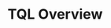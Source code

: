 ---
title: TQL Overview
position: 1.05
type:
description:
  The Technopedia query language (TQL) is used with the TQL endpoint to query data in the Technopedia database. <br>
  TQL is the graph-query language that you use to query the database. The graph database stores connections between nodes as first-class citizens so it doesn't have to compute relationships at query time, which makes it more efficient than a relational database.
content_markdown: |-
  ###### TQL is a declarative query language that allows you to specify what data you want to retrieve by using the query language to query nodes and relationships in the Technopedia database.



  #### Get started with TQL<br>

  To create a query by using TQL, you must create a MATCH statement, which is similar to a Select statement in SQL.<br>
  For example, `MATCH (software:SOFTWARE_RELEASE) RETURN software`<br>
  
  You append the MATCH query statement as a query parameter to the TQL endpoint.<br>
  For example, `https://v6.technopedia.com/tql?q=<MATCH query statement>`
  <br>
  
  The TQL MATCH statement returns results from one or more nodes and relationships that you specify in the query. Typically, the query results are returned in key-value pairs, which resembles the format in the following image: <br>
   <br>
  
  ![API Image](/images/results.png)<br>&nbsp;
  <br>  
  
  #### Components of a TQL MATCH query<br>

  To create a MATCH statement, you need some or all of the following components:
  
  * MATCH <br>
    The MATCH clause introduces the statement like SELECT in SQL and is the first input.<br> 
    You use MATCH to select a node in Technopedia.<br>
    `MATCH` <br>
  * Node <br>
    Typically, you refer to a node in the graph as your source of data for the query.<br> 
    Nodes in a query are predeced by a (:) colon. <br>
    `MATCH (:node)` <br>
  * Alias <br>
    To enable the `RETURN` clause to return data from a node, you append an alias to the node, for example, 'MATCH (alias:node)'. <br>
    TQL binds the unique alias to the node so that you can refer to that alias in the Return clause of <br>
    the MATCH query to request specific data. <br>
    `MATCH (alias:node) RETURN alias` <br>
    You can also use the alias to specify specific node attributes that you want to return. <br>
    `MATCH (alias:node) RETURN alias.attribute1, alias.attribute2` <br>
  * Relationship <br>
    To get data from more than one node in a query, you must use a relationship to connect the nodes. <br>
    You don't need to append an alias to the relationship, unless, you want to get data back from that relationship. <br>
    `MATCH (aliasx:node1)-[:RELATED_TO]->(aliasy:node2), RETURN aliasx, aliasy` <br>
  * Relationship direction <br>
    The direction of the relationship is shows the relationship from node to node. <br> 
    An arrow in the query shows a unidirectional relationship, and no arrows indicate a birdirectional relationship. <br>
    For example, node_software is manufactured_by node_manufacturer <br>
    `(:node_software)-[:MANUFACTURED_BY]->(:node_manufacturer)` <br>
    Typically, relationships are unidirectional but they can be bidirectional. <br>
    A bidirectional relationship is represented without an arrow, for example, <br>
    `(:node_software)-[:MANUFACTURED_BY]-(:node_manufacturer)`<br>
  * RETURN <br>
    The RETURN clause defines the data that you want to get back by referring to the alias. <br>
    `MATCH (aliasx:node1) RETURN aliasx` to return all attributes for that node <br>
    `MATCH (aliasx:node1) RETURN aliasx.attribute_xyz` to return only data for `attribute_xyz` from `node1` <br>




  
  <br>
  The following examples are based on the nodes and relationship in the diagram:
  <br>
  
  ![API Image](/images/simple_match.png)<br>&nbsp;
  <br>  
  `MATCH (alias:SOFTWARE_EDITON) RETURN alias` <br>
  `MATCH (x:SOFTWARE_EDITON) RETURN x.edition` <br>
  `MATCH (y:SOFTWARE_PRODUCT) RETURN y` <br>
  `MATCH (sp:SOFTWARE_PRODUCT) RETURN sp.product` <br>

  `MATCH (z:SOFTWARE_EDITON)-[HAS_A]->(k:SOFTWARE_PRODUCT) RETURN z, k.product` <br>
  Returns all attributes for software editon and related products by product name. <br>
  <br>
  The following TQL query shows the most common components of a MATCH statement:
  <br>
  
  ![API Image](/images/tql_query.png)<br>&nbsp;
  <br>  
    
  <br>
  
  #### Overview of creating a MATCH query<br>


  The following diagram shows a broad outline of creating a query:
  <br>
  
  ![API Image](/images/match.png)<br>&nbsp;
  <br>  
  

  <br>
  Use the following guidelines to help you to build a basic query:

   1.	Idendify the relevant node for the data you want to retrieve.<br>
   2.	Identify any node attributes that you want to target for your data, for example, you use the product
        attribute of the software product node to get names of software products. <br>   
   3.	Select any relationships to connect to nodes that you use in your query.<br>
   4.   Note any conditions that you want to apply to filter the data.
   5.	Write your MATCH statement

  To view a list of attributes for any node, you use the 
  `MATCH (alias:NODE) RETURN alias` query with the TQL endpoint.
  For example, `https://v6-1.technopedia.com/tql?q=MATCH (n:SOFTWARE_PRODUCT) RETURN n LIMIT 1`
  {: .info}

  <br>
  Here’s some examples:
  <br>
  <b>Query Intent:</b> To find software products that have Adobe in their product name.<br>

    * The Software Product node has an attribute called product.<br>
    * Use the MATCH to select the `SOFTWARE_PRODUCT` node and the `product` attribute to filter for Adobe.<br>
      `MATCH (:SOFTWARE_PRODUCT)`
    * Add an alias to the node , so that you can use it with the RETURN clause to get data from that node.
      `MATCH (s:SOFTWARE_PRODUCT)`  
    * View the list of attributes that you can use on the Software Product page, or you can use <br>
      `MATCH(x:SOFTWARE_PRODUCT) RETURN x` to get a list of attributes. <br>
    * Use the `WHERE` clause with the `CONTAINS` clause to specify the condition `product CONTAINS "Adobe"`.<br>
  <br>
  `MATCH (s:SOFTWARE_PRODUCT) WHERE s.product CONTAINS "Adobe" Return s`

  <br>
  In this example, software products that have Adobe in the product field are returned. The following sample return shows one result for Adobe.<br>
  <br>
  ![API Image](/images/adobe_contains.png)<br>&nbsp;
  <br>  
  
 
   You must add an alias before the colon for nodes that you reference with the RETURN clause in the MATCH statement. The return clause references the alias to generate the query ouput.
   {: .warning}

  <br>

  The following diagram shows the software nodes and the relationship directions.
  <br>
  
  ![API Image](/images/sw_graph.png)<br>&nbsp;
  <br>  
  
  
   For any queries that use relationships, follow the relationship direction in the node graph.
   {: .warning}

  <br>
  <b>Query Intent:</b> To get software editions named "Enterprise Developer" and where the edition order is equal to two.  <br>

    * You only have to query the software edition node.<br>
    * You use the attributes `edition` and `order` to filter the query output.<br>
    * Use `MATCH` to select the software edtion node, and add an alias to the node that you refer to in the RETURN clause.<br>
      `MATCH (alias:SOFTWARE_EDITION)`
    * Use the WHERE and AND clauses to add conditions that filter the output.<br>
      `MATCH (alias:SOFTWARE_EDITION) WHERE s.order = 2 AND s.edition = "Enterprise Developer"`
    * You use the `RETURN` clause to select the query output by referring to the alias and attributes.
      `RETURN s.edition, s.order, s.technopedia_id`  
    
  <br>
  In this query example, you return software editions in Technopedia by edition, order, and Technopedia ID: <br>

  `MATCH (s:SOFTWARE_EDITION) WHERE s.order = 2 AND s.edition = "Enterprise Developer" RETURN s.edition, s.order, s.technopedia_id`<br>
  <br>
  ![API Image](/images/edition_query.png)<br>&nbsp;
  <br>  

  <b>Query Intent:</b> To get five software editions and product names that are associated with those editions.

    * You must query the software product and software edition nodes.<br>
    * You use the attributes edition from software edition, and product from the software product node.<br>
    * Use `MATCH` to select the software edtion node, and add node aliases to use in the RETURN clause.<br>
    * Add the `HAS_A` relationship from edition to product and note the direction of the relationship in the diagram.<br>
      `MATCH (s:SOFTWARE_EDITION)-[:HAS_A]->(p:SOFTWARE_PRODUCT)`<br>
    * You use the RETURN clause to select the query output by referring to the alias and attributes.<br>
      `RETURN s.edition`, p.product` or you can return all attributes by using `RETURN s, p` <br>
    * Use the LIMIT clause to limit the results to five.<br>
    
   ![API Image](/images/ed_to_prod.png)<br>&nbsp;
  <br>
  In this query example, you return five software editions in Technopedia by edition and product name: <br>

  `MATCH (s:SOFTWARE_EDITION)-[:HAS_A]->(p:SOFTWARE_PRODUCT) RETURN s.edition, p.product LIMIT 5`<br>

  <br>
  ![API Image](/images/prod_ed.png)<br>&nbsp;
  <br>  
    
  #### TQL Clauses and Operators<br>

  Use the following clauses and operators in your MATCH statements to filter Technopedia data:

  * WHERE, <br>
  Use the `WHERE` clause to filter results. <br>
  `MATCH (s:SOFTWARE_PRODUCT) WHERE s.product = "Office"  RETURN s` <br>
  Return software products where the product field is equal to 'Office'. <br>

  * AND <br>
  Use the AND clause to add an addtional filter.<br>
  `MATCH (s:SOFTWARE_PRODUCT) WHERE s.product = "Office" AND s.family = "HealthMatics"  RETURN s` <br>
  Return software products where product name is Office and the family is HealthMatics. <br>

  * OR <br>
  Use the OR clause to  return either one of two condtions. <br>
  `MATCH (s:SOFTWARE_PRODUCT) WHERE s.product = "Office" OR s.product = "HealthMatics" RETURN s ` <br>
  Return software products where product name is Office or HealthMatics. <br>
  
  * LIMIT <br>
  Limit the number of results that are returned by specifiying a number with the LIMIT clause. <br>
  `MATCH (s:SOFTWARE_PRODUCT) RETURN s LIMIT 5` <br>

  * CONTAINS <br>
  Use the CONTAINS clause to search for words that are contained within an attribute field. <br>
  `MATCH (s:SOFTWARE_PRODUCT) WHERE s.product CONTAINS "Microsoft" RETURN s` <br>

  * DISTINCT <br>
  Return distinct records only. <br>
  `MATCH (s:SOFTWARE_PRODUCT) WHERE s.product = "Microsoft Exchange Server Monitor" RETURN DISTINCT s` <br>

  * COUNT <br>
  Return count of records. <br>
  `MATCH (s:SOFTWARE_PRODUCT) RETURN count(*)` <br>

  * AS <br>
  Return output as another name. <br>
  `MATCH (n:SOFTWARE_EDITION) RETURN n.edition as ED, n.modified_at as MOD` <br>

  * Operators <br>
  `=` equals <br>
  `<>` not equal to <br>
  `>` greater than <br>
  `<` less than <br>
  `>=` greater than or equals <br>
  `<=` less than or equals <br>






 
  To use the MATCH statements in the following examples, you append the MATCH statement to the following tql endpoint and make a GET request from a API client or use cURL. <br>
  <br>
  `https://v6-1.technopedia.com/tql?q=<MATCH Statement>`
  

left_code_blocks:
  - code_block: |-
      MATCH (n:MANUFACTURER) RETURN n 
      LIMIT 1
      
      RESPONSE SAMPLE

      {
        "results": [
            {
                
                "n.city": null,
                "n.country": null,
                "n.created_at": null,
                "n.description": null,
                "n.email": null,
                "n.employees": null,
                "n.employees_date": null,
                "n.fax": null,
                "n.fiscal_end_date": null,
                "n.known_as": null,
                "n.legal": "Corporation",
                "n.manufacturer": "Go Ahead Web",
                "n.modified_at": null,
                "n.phone": null,
                "n.profits_date": null,
                "n.profits_per_year": null,
                "n.publicly_traded": null,
                "n.revenue": null,
                "n.revenue_date": null,
                "n.state": null,
                "n.street": null,
                "n.symbol": "Private",
                "n.technopedia_id": "513a9c99-608f-4b36-b9b6-3b53dfa85625",
                "n.tier": 3,
                "n.website": "http://www.goaheadweb.co.uk/",
                "n.zip": null
            }
        ]
      {  

    title: Example one
    language: javascript
  - code_block: |-
      MATCH (aliasx:HARDWARE_PRODUCT) 
      RETURN aliasx.product, aliasx.modified_at 
      LIMIT 10

      RESPONSE SAMPLE

      {
        "results": [
            {
                "aliasx.modified_at": "2011-03-16 09:46:45",
                "aliasx.product": "Express5800/A1080a Series"
            },
            {
                "aliasx.modified_at": "2011-03-21 11:22:10",
                "aliasx.product": "Phaser 3125 (Networked)"
            },
            {
                "aliasx.modified_at": "2017-06-01 11:29:10",
                "aliasx.product": "Pro 3010 Desktop PC"
            },
            {
                "aliasx.modified_at": "2011-03-16 09:50:28",
                "aliasx.product": "Essentio Series"
            },
            {
                "aliasx.modified_at": "2011-03-16 09:50:30",
                "aliasx.product": "DX100 Series"
            },
            {
                "aliasx.modified_at": "2017-06-01 11:29:10",
                "aliasx.product": "500 Series Notebook PC"
            },
            {
                "aliasx.modified_at": "2011-03-16 09:50:28",
                "aliasx.product": "ThinkCentre A51"
            },
            {
                "aliasx.modified_at": "2017-06-01 11:29:10",
                "aliasx.product": "3Com OfficeConnect Cable/DSL Gateway"
            },
            {
                "aliasx.modified_at": "2011-03-16 13:27:17",
                "aliasx.product": "6000 Series"
            },
            {
                "aliasx.modified_at": "2011-03-16 11:04:11",
                "aliasx.product": "IdeaPad Z560"
            }
        ]
      {  
    title: Example two
    language: javascript
  - code_block: |-
      MATCH (s:SOFTWARE_PRODUCT) WHERE s.product = "Office" OR s.product="HealthMatics" 
      RETURN s 
      LIMIT 2 

      RESPONSE SAMPLE

      {
        "results": [
            {                
                "s.alias": null,
                "s.component": null,
                "s.created_at": "2007-04-22 04:55:16",
                "s.desupported_flag": null,
                "s.discontinued_flag": null,
                "s.family": "HealthMatics",
                "s.is_suite": null,
                "s.modified_at": "2017-06-01 10:44:00",
                "s.product": "Office",
                "s.technopedia_id": "141d9f85-66b2-40a6-8efa-450038c2700c",
                "s.url": "http://investor.allscripts.com/phoenix.zhtml?c=112727&p=irol-newsArticle&ID=858912&highlight="
            },
            {
                "s.alias": null,
                "s.component": null,
                "s.created_at": "2013-01-09 10:00:34",
                "s.desupported_flag": null,
                "s.discontinued_flag": null,
                "s.family": null,
                "s.is_suite": "FALSE",
                "s.modified_at": "2014-02-13 21:43:30",
                "s.product": "Office",
                "s.technopedia_id": "35785f94-d5e2-4e0b-b2f1-b7e59ecde968",
                "s.url": "http://www.corel.com/corel/product/index.jsp?
                 pid=prod3430104&cid=catalog50008&segid=692&storeKey=ca&languageCode=en"
            }
        ]
      {  

    title: Example three
    language: javascript
  - code_block: |-
      MATCH (n:SOFTWARE_VERSION) WHERE n.version CONTAINS "1.4.2_05" 
      RETURN n.version, n.order 
      LIMIT 5

      RESPONSE SAMPLE

      {
        "results": [
            {
                "n.order": "66",
                "n.version": "1.4.2_05"
            },
            {
                "n.order": "21",
                "n.version": "1.4.2_05"
            },
            {
                "n.order": "84",
                "n.version": "1.4.2_05"
            }
        ]
      {  

    title: Example four
    language: javascript
  - code_block: |-
      MATCH (n:SOFTWARE_RELEASE)-[:HAS_A]->(:SOFTWARE_VERSION)-[:HAS_A]->(sp:SOFTWARE_PRODUCT) 
      WHERE n.release CONTAINS "23" 
      RETURN n.release, sp.product 
      LIMIT 5

      RESPONSE SAMPLE

      {
        "results": [
            {
                "n.release": "123 Audio MP3 Converter",
                "sp.product": "123 Audio MP3 Converter"
            },
            {
                "n.release": "5523 ADSL Work Station (AWS)",
                "sp.product": "5523 ADSL Work Station (AWS)"
            },
            {
                "n.release": "123Scan",
                "sp.product": "123Scan"
            },
            {
                "n.release": "123Scan",
                "sp.product": "123Scan"
            },
            {
                "n.release": "123Scan",
                "sp.product": "123Scan"
            }
        ]
      {  
    title: Example five
    language: javascript
  - code_block: |-
      MATCH (n:SOFTWARE_RELEASE)-[:HAS_A]->(:SOFTWARE_VERSION)-[:HAS_A]->(sp:SOFTWARE_PRODUCT)-[:HAS_A]->(m:MANUFACTURER) 
      WHERE m.manufacturer CONTAINS "people" 
      RETURN n.release, sp.product, m.manufacturer 
      LIMIT 5

      RESPONSE SAMPLE

      {
        "results": [
            {
                "m.manufacturer": "Peoplefluent",
                "n.release": "AAPlanner",
                "sp.product": "AAPlanner"
            },
            {
                "m.manufacturer": "Peoplefluent",
                "n.release": "AAPlanner",
                "sp.product": "AAPlanner"
            },
            {
                "m.manufacturer": "Peoplefluent",
                "n.release": "AAPlanner",
                "sp.product": "AAPlanner"
            },
            {
                "m.manufacturer": "Peoplefluent",
                "n.release": "AAPlanner",
                "sp.product": "AAPlanner"
            },
            {
                "m.manufacturer": "PeopleCube",
                "n.release": "Scheduler Plus",
                "sp.product": "Scheduler Plus"
            }
        ]
      {  
    

    title: Example six
    language: javascript
  - code_block: |-
      curl -G -H "Authorization: Bearer b93477a9-057b-4878-a16b93477a9-057b-4878-a16f-d7f7d1f27a7af-d7f7d1f27a7a" "https://v6-1.technopedia.com/tql" --data-urlencode' "q=MATCH (n:SOFTWARE_RELEASE) RETURN n.release

      
    title: cURL
    language: bash
    

right_code_blocks:
  - code_block: |2
      
      Query syntax:
      MATCH (alias_name.NODE) RETURN alias_name
      
      Example:
      MATCH (s:SOFTWARE_PRODUCT) RETURN s
      ___________________________________
      
      Query syntax:
      MATCH (alias.NODE) RETURN alias.attribute
      
      Examples:
      MATCH (s:SOFTWARE_PRODUCT) RETURN s.product 
      MATCH (s:SOFTWARE_PRODUCT) RETURN s.technopedia_id
      MATCH (s:SOFTWARE_PRODUCT) RETURN s.technopedia_id, s.product
      MATCH (s:SOFTWARE_PRODUCT) RETURN s.technopedia_id, s.is_suite  
      __________________________________________________  
 

      Query syntax:
      MATCH (alias.NODE) RETURN alias
      
      Example:
      MATCH (s:SOFTWARE_RELEASE) RETURN s
      ___________________________________ 

      Query syntax:
      MATCH (alias.NODE) RETURN alias.attribute 
      
      Example:
      MATCH (s:SOFTWARE_RELEASE) RETURN s.version 
      ___________________________________________
      
      Query syntax:
      MATCH (alias.NODE) RETURN alias
      
      Example:
      MATCH (n:CPU_MODEL) RETURN n
      ____________________________

      Query syntax:
      MATCH (alias.NODE) RETURN alias.attribute
      
      Example:
      MATCH (s:SOFTWARE_PRODUCT) RETURN s.technopedia_id, s.product

           
    title: MATCH statements
    language: bash
  - code_block: |2-
      MATCH
      WHERE
      AND
      OR
      COUNT
      DISTINCT 
      CONTAINS
      AS
      Operators =, <>, >, <, >=, <=
    title: TQL Clauses and Operators
    language: bash
---